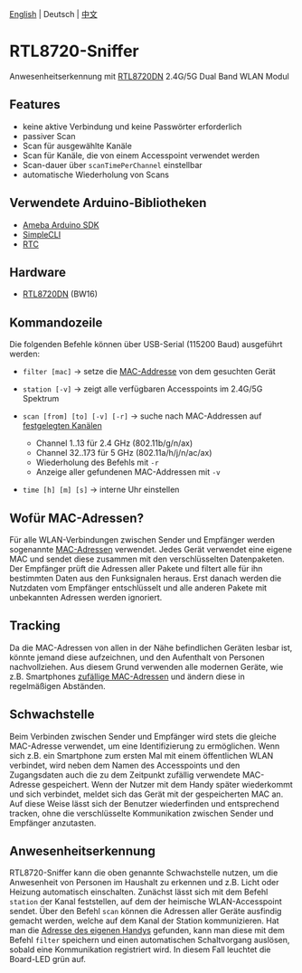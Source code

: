 [English](./README.md) | Deutsch | [中文](./README_CN.md)

# RTL8720-Sniffer
Anwesenheitserkennung mit [RTL8720DN](https://www.amebaiot.com/en/amebad-bw16-arduino-getting-started) 2.4G/5G Dual Band WLAN Modul

## Features
* keine aktive Verbindung und keine Passwörter erforderlich
* passiver Scan
* Scan für ausgewählte Kanäle
* Scan für Kanäle, die von einem Accesspoint verwendet werden
* Scan-dauer über `scanTimePerChannel` einstellbar
* automatische Wiederholung von Scans

## Verwendete Arduino-Bibliotheken
* [Ameba Arduino SDK](https://github.com/ambiot/ambd_arduino)
* [SimpleCLI](https://github.com/SpacehuhnTech/SimpleCLI)
* [RTC](https://github.com/ambiot/ambd_arduino/blob/94b2bae9114552276e61581620aa5e3645e4de36/Arduino_package/hardware/libraries/RTC/examples/RTC/RTC.ino)

## Hardware
* [RTL8720DN](https://www.amebaiot.com/en/amebad-bw16-arduino-getting-started) (BW16)

## Kommandozeile
Die folgenden Befehle können über USB-Serial (115200 Baud) ausgeführt werden:
* `filter [mac]` -> setze die [MAC-Addresse](https://kb.wisc.edu/helpdesk/page.php?id=79258) von dem gesuchten Gerät 

* `station [-v]` -> zeigt alle verfügbaren Accesspoints im 2.4G/5G Spektrum

* `scan [from] [to] [-v] [-r]` -> suche nach MAC-Addressen auf [festgelegten Kanälen](https://en.wikipedia.org/wiki/List_of_WLAN_channels)
  - Channel 1..13    für 2.4 GHz (802.11b/g/n/ax)
  - Channel 32..173  für 5 GHz (802.11a/h/j/n/ac/ax)
  - Wiederholung des Befehls mit `-r`
  - Anzeige aller gefundenen MAC-Addressen mit `-v`
  
* `time [h] [m] [s]` -> interne Uhr einstellen

## Wofür MAC-Adressen?
Für alle WLAN-Verbindungen zwischen Sender und Empfänger werden sogenannte [MAC-Adressen](https://www.elektronik-kompendium.de/sites/net/1406201.htm) verwendet.
Jedes Gerät verwendet eine eigene MAC und sendet diese zusammen mit den verschlüsselten Datenpaketen.
Der Empfänger prüft die Adressen aller Pakete und filtert alle für ihn bestimmten Daten aus den Funksignalen heraus.
Erst danach werden die Nutzdaten vom Empfänger entschlüsselt und alle anderen Pakete mit unbekannten Adressen werden ignoriert.

## Tracking
Da die MAC-Adressen von allen in der Nähe befindlichen Geräten lesbar ist, könnte jemand diese aufzeichnen, und den Aufenthalt von Personen nachvollziehen.
Aus diesem Grund verwenden alle modernen Geräte, wie z.B. Smartphones [zufällige MAC-Adressen](https://www.extremenetworks.com/extreme-networks-blog/wi-fi-mac-randomization-privacy-and-collateral-damage/) und ändern diese in regelmäßigen Abständen.

## Schwachstelle
Beim Verbinden zwischen Sender und Empfänger wird stets die gleiche MAC-Adresse verwendet, um eine Identifizierung zu ermöglichen.
Wenn sich z.B. ein Smartphone zum ersten Mal mit einem öffentlichen WLAN verbindet, wird neben dem Namen des Accesspoints und den Zugangsdaten auch die zu dem Zeitpunkt zufällig verwendete MAC-Adresse gespeichert. Wenn der Nutzer mit dem Handy später wiederkommt und sich verbindet, meldet sich das Gerät mit der gespeicherten MAC an.
Auf diese Weise lässt sich der Benutzer wiederfinden und entsprechend tracken, ohne die verschlüsselte Kommunikation zwischen Sender und Empfänger anzutasten.

## Anwesenheitserkennung
RTL8720-Sniffer kann die oben genannte Schwachstelle nutzen, um die Anwesenheit von Personen im Haushalt zu erkennen und z.B. Licht oder Heizung automatisch einschalten.
Zunächst lässt sich mit dem Befehl `station` der Kanal feststellen, auf dem der heimische WLAN-Accesspoint sendet. 
Über den Befehl `scan` können die Adressen aller Geräte ausfindig gemacht werden, welche auf dem Kanal der Station kommunizieren. 
Hat man die [Adresse des eigenen Handys](https://kb.iu.edu/d/bbis) gefunden, kann man diese mit dem Befehl `filter` speichern und einen automatischen Schaltvorgang auslösen, sobald eine Kommunikation registriert wird. In diesem Fall leuchtet die Board-LED grün auf.
